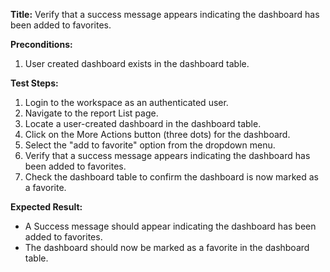 **Title:** Verify that a success message appears indicating the dashboard has been added to favorites.

**Preconditions:**
1. User created dashboard exists in the dashboard table.


**Test Steps:**
1. Login to the workspace as an authenticated user.
2. Navigate to the report List page.
3. Locate a user-created dashboard in the dashboard table.
4. Click on the More Actions button (three dots) for the dashboard.
5. Select the "add to favorite" option from the dropdown menu.
6. Verify that a success message appears indicating the dashboard has been added to favorites.
7. Check the dashboard table to confirm the dashboard is now marked as a favorite.


**Expected Result:**
* A Success message should appear indicating the dashboard has been added to favorites.
* The dashboard should now be marked as a favorite in the dashboard table.